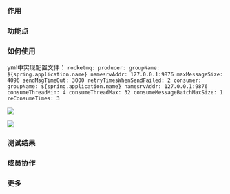 ### 作用



### 功能点



### 如何使用

yml中实现配置文件：
`rocketmq:
  producer:
    groupName: ${spring.application.name}
    namesrvAddr: 127.0.0.1:9876
    maxMessageSize: 4096
    sendMsgTimeOut: 3000
    retryTimesWhenSendFailed: 2
  consumer:
    groupName: ${spring.application.name}
    namesrvAddr: 127.0.0.1:9876
    consumeThreadMin: 4
    consumeThreadMax: 32
    consumeMessageBatchMaxSize: 1
    reConsumeTimes: 3`

![]( "")

![]( "")

### 测试结果




### 成员协作


### 更多


